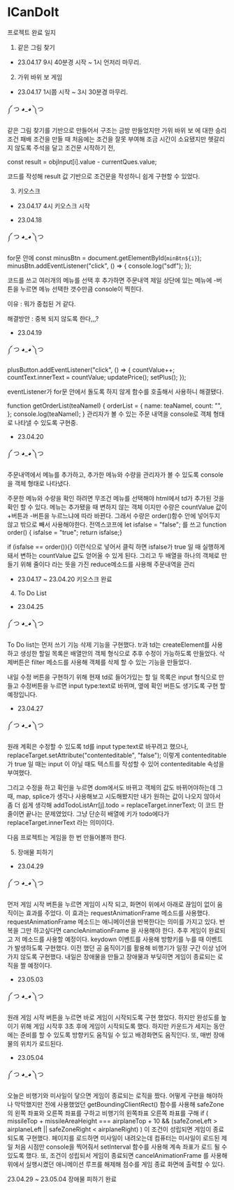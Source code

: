 # ICanDoIt

프로젝트 완료 일지

1. 같은 그림 찾기

- 23.04.17 9시 40분경 시작 ~ 1시 언저리 마무리.

2. 가위 바위 보 게임

- 23.04.17 1시쯤 시작 ~ 3시 30분경 마무리.

༼ つ ◕_◕ ༽つ

같은 그림 찾기를 기반으로 만들어서 구조는 금방 만들었지만 가위 바위 보 에 대한 승리 조건 패배 조건을 만들 때 처음에는 조건을 잘못 부여해 조금 시간이 소요됐지만 헷갈리지 않도록 주석을 달고 조건문 시작하기 전,

const result = objInput[i].value - currentQues.value;

코드를 작성해 result 값 기반으로 조건문을 작성하니 쉽게 구현할 수 있었다.

3. 키오스크

- 23.04.17 4시 키오스크 시작

- 23.04.18

༼ つ ◕_◕ ༽つ

for문 안에
const minusBtn = document.getElementById(`minBtn${i}`);
minusBtn.addEventListener("click", () => {
console.log("sdf");
});

코드를 쓰고 여러개의 메뉴를 선택 후 추가하면 주문내역 제일 상단에 있는 메뉴에 -버튼을 누르면 메뉴 선택한 갯수만큼 console이 찍힌다.

이유 : 뭐가 중첩된 거 같다.

해결방안 : 중복 되지 않도록 한다,,,?

- 23.04.19

༼ つ ◕_◕ ༽つ

plusButton.addEventListener("click", () => {
countValue++;
countText.innerText = countValue;
updatePrice();
setPlus();
});

eventListener가 for문 안에서 돌도록 하지 않게 함수를 호출해서 사용하니 해결됐다.

function getOrderList(teaNameI) {
orderList = {
name: teaNameI,
count: "",
};
console.log(teaNameI);
}
관리자가 볼 수 있는 주문 내역을 console로 객체 형태로 나타낼 수 있도록 구현중.

- 23.04.20

༼ つ ◕_◕ ༽つ

주문내역에서 메뉴를 추가하고, 추가한 메뉴와 수량을 관리자가 볼 수 있도록 console을 객체 형태로 나타냈다.

주문한 메뉴와 수량을 확인 하려면 무조건 메뉴를 선택해야 html에서 td가 추가된 것을 확인 할 수 있다. 메뉴는 추가됐을 때 변하지 않는 객체 이지만 수량은 countValue 값이 +버튼과 -버튼을 누르느냐에 따라 바뀐다. 그래서 수량은 order()함수 안에 넣어두지 않고 밖으로 빼서 사용해야한다. 전역스코프에
let isfalse = "false"; 를 쓰고
function order()
{ isfalse = "true";
return isfalse;}

if (isfalse == order()){}
이런식으로 넣어서 클릭 하면
isfalse가 true 일 때 실행하게 돼서 변하는 countValue 값도 얻어올 수 있게 된다.
그리고 두 배열을 하나의 객체로 만들기 위해 줄이다 라는 뜻을 가진 reduce메소드를 사용해 주문내역을 관리

- 23.04.17 ~ 23.04.20 키오스크 완료

4. To Do List

- 23.04.25

༼ つ ◕_◕ ༽つ

To Do list는 먼저 쓰기 기능 삭제 기능을 구현했다. tr과 td는 createElement를 사용하고 생성한 할일 목록은 배열안의 객체 형식으로 추후 수정이 가능하도록 만들었다. 삭제버튼은 filter 메소드를 사용해 객체를 삭제 할 수 있는 기능을 만들었다.

내일 수정 버튼을 구현하기 위해 현재 td로 들어가있는 할 일 목록은 input 형식으로 만들고 수정버튼을 누르면 input type:text로 바뀌며, 옆에 확인 버튼도 생기도록 구현 할 예정입니다.

- 23.04.27

༼ つ ◕_◕ ༽つ

원래 계획은 수정할 수 있도록 td를 input type:text로 바꾸려고 했으나, replaceTarget.setAttribute("contenteditable", "false");
이렇게 contenteditable 가 true 일 때는 input 이 아닐 때도 텍스트를 작성할 수 있어 contenteditable 속성을 부여했다.

그리고 수정을 하고 확인을 누르면 dom에서도 바뀌고 객체의 값도 바뀌어야하는데 그때, map, splice가 생각나 사용해보고 시도해봤지만 내가 원하는 값이 나오지 않아서 좀 더 쉽게 생각해 addTodoListArr[j].todo = replaceTarget.innerText; 이 코드 한 줄이면 끝나는 문제였었다. 그냥 단순히 배열에 키가 todo에다가 replaceTarget.innerText 라는 의미이다.

다음 프로젝트는 게임을 한 번 만들어볼까 한다.

5. 장애물 피하기

- 23.04.29

༼ つ ◕_◕ ༽つ

먼저 게임 시작 버튼을 누르면 게임이 시작 되고, 화면이 위에서 아래로 끊임이 없이 움직이는 효과를 주었다. 이 효과는 requestAnimationFrame 메소드를 사용했다. requestAnimationFrame 메소드는 애니메이션을 반복한다는 의미를 가지고 있다. 반복을 그만 하고싶다면 cancleAnimationFrame 을 사용해야 한다. 추후 게임이 완료되고 저 메소드를 사용할 예정이다. keydown 이벤트를 사용해 방향키를 누를 때 이벤트가 발생하도록 구현했다. 이전 했던 공 움직이기를 활용해 비행기가 일정 구간 이상 넘어가지 않도록 구현했다. 내일은 장애물을 만들고 장애물과 부딪히면 게임이 종료되는 로직을 짤 예정이다.

- 23.05.03

༼ つ ◕_◕ ༽つ

원래 게임 시작 버튼을 누르면 바로 게임이 시작되도록 구현 했었다. 하지만 완성도를 높이기 위해 게임 시작후 3초 후에 게임이 시작되도록 했다. 하지만 카운드가 세지는 동안에는 준비를 할 수 있도록 방향키도 움직일 수 있고 배경화면도 움직인다.
또, 매번 장애물의 위치가 로드된다.

- 23.05.04

༼ つ ◕_◕ ༽つ

오늘은 비행기와 미사일이 닿으면 게임이 종료되는 로직을 짰다. 어떻게 구현을 해야하나 막막했지만 전에 사용했었던 getBoundingClientRect() 함수를 사용해 safeZone의 왼쪽 좌표와 오른쪽 좌표를 구하고 비행기의 왼쪽좌표 오른쪽 좌표를 구해
if (
missileTop + missileAreaHeight === airplaneTop + 10 &&
(safeZoneLeft > airplaneLeft || safeZoneRight < airplaneRight)
)
이 조건이 성립되면 게임이 종료되도록 구현했다.
페이지를 로드하면 미사일이 내려오는데 컴퓨터는 미사일이 로드된 제일 처음 시점만 console을 찍어줘서 setInterval 함수를 사용해 계속 좌표가 로드 될 수 있도록 했다.
또, 조건이 성립되서 게임이 종료되면 cancelAnimationFrame 를 사용해 위에서 실행시켰던 애니메이션 루프를 해제해 점수를 게임 종료 화면에 출력할 수 있다.

23.04.29 ~ 23.05.04 장애물 피하기 완료
